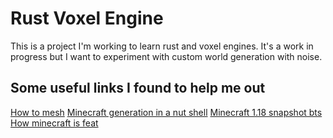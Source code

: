 # Rust Voxel Engine

This is a project I'm working to learn rust and voxel engines. It's a work in progress but I want to experiment with custom world generation with noise.

## Some useful links I found to help me out

[How to mesh](https://playspacefarer.com/category/dev-logs/)
[Minecraft generation in a nut shell](https://www.youtube.com/watch?v=CSa5O6knuwI)
[Minecraft 1.18 snapshot bts](https://youtu.be/TycBrFKEteU)
[How minecraft is feat](https://youtu.be/fjZAgoxFKiQ)
